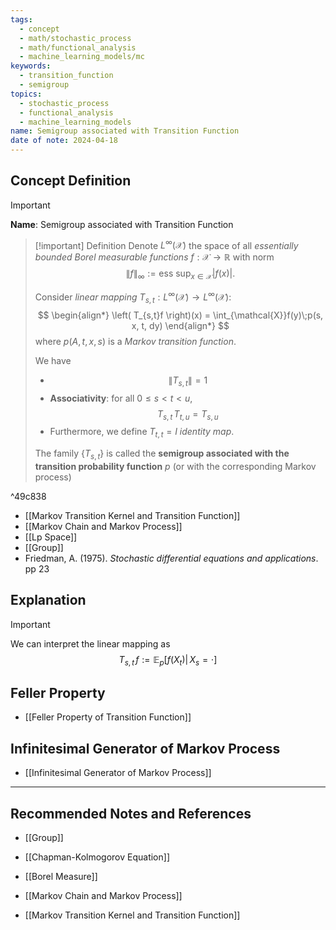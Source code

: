 ```yaml
---
tags:
  - concept
  - math/stochastic_process
  - math/functional_analysis
  - machine_learning_models/mc
keywords:
  - transition_function
  - semigroup
topics:
  - stochastic_process
  - functional_analysis
  - machine_learning_models
name: Semigroup associated with Transition Function
date of note: 2024-04-18
---
```


## Concept Definition

>[!important]
>**Name**:  Semigroup associated with Transition Function

>[!important] Definition
> Denote $L^{\infty}(\mathcal{X})$ the space of all *essentially bounded Borel measurable functions* $f: \mathcal{X} \to \mathbb{R}$ with norm $$\lVert f \rVert_{\infty} := \text{ess }\sup_{x\in \mathcal{X}}|f(x)|.$$
> 
>Consider *linear mapping* $T_{s,t}: L^{\infty}(\mathcal{X}) \to L^{\infty}(\mathcal{X})$:
>$$
>\begin{align*}
> \left( T_{s,t}f \right)(x) =  \int_{\mathcal{X}}f(y)\;p(s, x, t, dy)
>\end{align*}
>$$
>where $p(A,t, x, s)$ is a *Markov transition function*.
>
>We have
>- $$\lVert T_{s, t} \rVert = 1$$
>- **Associativity**:  for all $0 \le s < t <u$, $$T_{s, t}\,T_{t, u} = T_{s, u}$$
>- Furthermore, we define $T_{t,t} = I$ *identity map*.
>
>The family $\left\{ T_{s,t} \right\}$ is called the **semigroup associated with the transition probability function** $p$ (or with the corresponding Markov process)

^49c838

- [[Markov Transition Kernel and Transition Function]]
- [[Markov Chain and Markov Process]]
- [[Lp Space]]
- [[Group]]
- Friedman, A. (1975). *Stochastic differential equations and applications*. pp 23

## Explanation

>[!important]
>We can interpret the linear mapping as 
>$$T_{s,t}\,f :=  \mathbb{E}_{ p }\left[ f(X_{t}) |\,X_{s} = \cdot \right] $$

## Feller Property

- [[Feller Property of Transition Function]]


## Infinitesimal Generator of Markov Process

- [[Infinitesimal Generator of Markov Process]]





-----------
##  Recommended Notes and References

- [[Group]]
- [[Chapman-Kolmogorov Equation]]

- [[Borel Measure]]

- [[Markov Chain and Markov Process]]
- [[Markov Transition Kernel and Transition Function]]